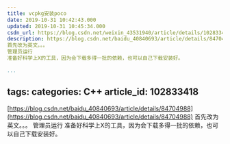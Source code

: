 ```yaml
---
title: vcpkg安装poco
date: 2019-10-31 10:42:43.000
updated: 2019-10-31 10:45:34.000
csdn_url: https://blog.csdn.net/weixin_43531940/article/details/102833418
description: https://blog.csdn.net/baidu_40840693/article/details/84704988
首先改为英文。。。
管理员运行
准备好科学上X的工具，因为会下载多得一批的依赖，也可以自己下载安装好。

...
```

tags: 
categories: C++
article_id: 102833418
---
﻿[https://blog.csdn.net/baidu_40840693/article/details/84704988](https://blog.csdn.net/baidu_40840693/article/details/84704988)
首先改为英文。。。
管理员运行
准备好科学上X的工具，因为会下载多得一批的依赖，也可以自己下载安装好。



